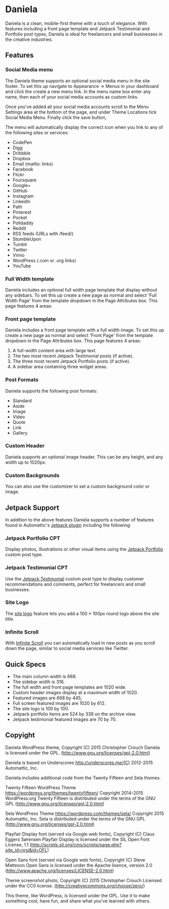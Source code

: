 # Daniela

Daniela is a clean, mobile-first theme with a touch of elegance. With features including a front page template and Jetpack Testimonial and Portfolio post types, Daniela is ideal for freelancers and small businesses in the creative industries.

## Features

### Social Media menu

The Daniela theme supports an optional social media menu in the site footer. To set this up navigate to Appearance → Menus in your dashboard and click the create a new menu link. In the menu name box enter any name, then each of your social media accounts as custom links.

Once you've added all your social media accounts scroll to the Menu Settings area at the bottom of the page, and under Theme Locations tick Social Media Menu. Finally click the save button,

The menu will automatically display the correct icon when you link to any of the following sites or services:

* CodePen
* Digg
* Dribbble
* Dropbox
* Email (mailto: links)
* Facebook
* Flickr
* Foursquare
* Google+
* GitHub
* Instagram
* LinkedIn
* Path
* Pinterest
* Pocket
* Polldaddy
* Reddit
* RSS feeds (URLs with /feed/)
* StumbleUpon
* Tumblr
* Twitter
* Vimio
* WordPress (.com or .org links)
* YouTube

### Full Width template

Daniela includes an optional full width page template that display without any sidebars. To set this up create a new page as normal and select 'Full Width Page' from the template dropdown in the Page Attributes box. This page features 4 areas:

### Front page template

Daniela includes a front page template with a full width image. To set this up create a new page as normal and select 'Front Page' from the template dropdown in the Page Attributes box. This page features 4 areas:

1. A full-width content area with large text.
2. The two most recent Jetpack Testimonial posts (if active).
3. The three most recent Jetpack Portfolio posts (if active).
4. A sidebar area containing three widget areas.

### Post Formats

Daniela supports the following post formats:

* Standard
* Aside
* Image
* Video
* Quote
* Link
* Gallery

### Custom Header

Daniela supports an optional image header. This can be any height, and any width up to 1020px.

### Custom Backgrounds

You can also use the customizer to set a custom background color or image.

## Jetpack Support

In addition to the above features Daniela supports a number of features found in Automattic's [Jetpack plugin](www.jetpack.me) including the following:

### Jetpack Portfolio CPT

Display photos, illustrations or other visual items using the [Jetpack Portfolio](https://en.support.wordpress.com/portfolios/) custom post type.

### Jetpack Testimonial CPT

Use the [Jetpack Testimonial](https://en.support.wordpress.com/testimonials/) custom post type to display customer recommendations and comments, perfect for freelancers and small businesses.

### Site Logo

The [site logo](https://en.support.wordpress.com/site-logo/) feature lets you add a 100 × 100px round logo above the site title.

### Infinite Scroll

With [Infinite Scroll](https://en.support.wordpress.com/infinite-scroll/) you can automatically load in new posts as you scroll down the page, similar to social media services like Twitter.

## Quick Specs

* The main column width is 668.
* The sidebar width is 316.
* The full width and front page templates are 1020 wide.
* Custom header images display at a maximum width of 1020.
* Featured images are 668 by 445,
* Full screen featured images are 1020 by 612.
* The site logo is 100 by 100.
* Jetpack portfolio items are 524 by 339 on the archive view.
* Jetpack testimonial featured images are 70 by 70.

## Copyight

Daniela WordPress theme, Copyright (C) 2015 Christopher Crouch
Daniela is licensed under the GPL.
(http://www.gnu.org/licenses/gpl-2.0.html)

Daniela is based on Underscores http://underscores.me/(C) 2012-2015 Automattic, Inc.

Daniela includes additional code from the Twenty Fifteen and Sela themes.

Twenty Fifteen WordPress Theme https://wordpress.org/themes/twentyfifteen/
Copyright 2014-2015 WordPress.org
Twenty Fifteen is distributed under the terms of the GNU GPL
(http://www.gnu.org/licenses/gpl-2.0.html)

Sela WordPress Theme https://wordpress.com/themes/sela/
Copyright 2015 Automattic, Inc.
Sela is distributed under the terms of the GNU GPL
(http://www.gnu.org/licenses/gpl-2.0.html)

Playfair Display font (served via Google web fonts), Copyright (C) Claus Eggers Sørensen
Playfair Display is licensed under the SIL Open Font License, 1.1 (http://scripts.sil.org/cms/scripts/page.php?site_id=nrsi&id=OFL)

Open Sans font (served via Google web fonts), Copyright (C) Steve Matteson
Open Sans is licensed under the Apache lisence, version 2.0 (http://www.apache.org/licenses/LICENSE-2.0.html)

Theme screenshot photo, Copyright (C) 2015 Christopher Crouch
Licensed under the CC0 license. (http://creativecommons.org/choose/zero/)

This theme, like WordPress, is licensed under the GPL.
Use it to make something cool, have fun, and share what you've learned with others.

